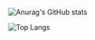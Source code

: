 ![Anurag's GitHub stats](https://github-readme-stats.vercel.app/api?username=lsy980326ID&show_icons=true&theme=radical)


![Top Langs](https://github-readme-stats.vercel.app/api/top-langs/?username=lsy980326&layout=compact)
